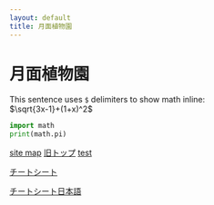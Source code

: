 ```yaml
---
layout: default
title: 月面植物園
---
```



# 月面植物園
This sentence uses `$` delimiters to show math inline:  
$\sqrt{3x-1}+(1+x)^2$

~~~python
import math
print(math.pi)
~~~


[site map](1)
[旧トップ](300)
[test](140)

[チートシート](https://github.com/pages-themes/leap-day/blob/master/index.md)

[チートシート日本語](https://gist.github.com/mignonstyle/083c9e1651d7734f84c99b8cf49d57fa)


